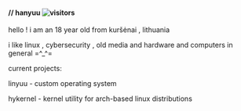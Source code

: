 #### // hanyuu ![visitors](https://img.shields.io/badge/dynamic/json?color=%23ffd2cf&label=visitors&query=value&url=https%3A%2F%2Fvisitor-badge.glitch.me%2Fbadge%3Fpage_id%3D0xhanyuu.0xhanyuu)


hello ! i am an 18 year old from kuršėnai , lithuania

i like linux , cybersecurity , old media and hardware and computers in general =^_^=



current projects:

linyuu - custom operating system

hykernel - kernel utility for arch-based linux distributions


